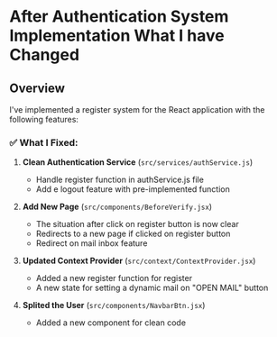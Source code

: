 # After Authentication System Implementation What I have Changed

## Overview
I've implemented a register system for the React application with the following features:

### ✅ What I Fixed:

1. **Clean Authentication Service** (`src/services/authService.js`)
   - Handle register function in authService.js file
   - Add e logout feature with pre-implemented function

2. **Add New Page** (`src/components/BeforeVerify.jsx`)
   - The situation after click on register button is now clear
   - Redirects to a new page if clicked on register button
   - Redirect on mail inbox feature

3. **Updated Context Provider** (`src/context/ContextProvider.jsx`)
   - Added a new register function for register
   - A new state for setting a dynamic mail on "OPEN MAIL" button

4. **Splited the User** (`src/components/NavbarBtn.jsx`)
   - Added a new component for clean code

